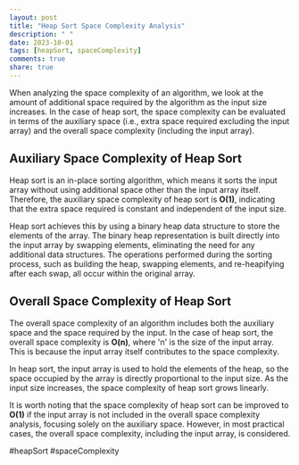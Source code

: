 ```yaml
---
layout: post
title: "Heap Sort Space Complexity Analysis"
description: " "
date: 2023-10-01
tags: [heapSort, spaceComplexity]
comments: true
share: true
---
```


When analyzing the space complexity of an algorithm, we look at the amount of additional space required by the algorithm as the input size increases. In the case of heap sort, the space complexity can be evaluated in terms of the auxiliary space (i.e., extra space required excluding the input array) and the overall space complexity (including the input array).

## Auxiliary Space Complexity of Heap Sort

 Heap sort is an in-place sorting algorithm, which means it sorts the input array without using additional space other than the input array itself. Therefore, the auxiliary space complexity of heap sort is **O(1)**, indicating that the extra space required is constant and independent of the input size.

 Heap sort achieves this by using a binary heap data structure to store the elements of the array. The binary heap representation is built directly into the input array by swapping elements, eliminating the need for any additional data structures. The operations performed during the sorting process, such as building the heap, swapping elements, and re-heapifying after each swap, all occur within the original array.

## Overall Space Complexity of Heap Sort

The overall space complexity of an algorithm includes both the auxiliary space and the space required by the input. In the case of heap sort, the overall space complexity is **O(n)**, where 'n' is the size of the input array. This is because the input array itself contributes to the space complexity.

In heap sort, the input array is used to hold the elements of the heap, so the space occupied by the array is directly proportional to the input size. As the input size increases, the space complexity of heap sort grows linearly.

It is worth noting that the space complexity of heap sort can be improved to **O(1)** if the input array is not included in the overall space complexity analysis, focusing solely on the auxiliary space. However, in most practical cases, the overall space complexity, including the input array, is considered.

#heapSort #spaceComplexity